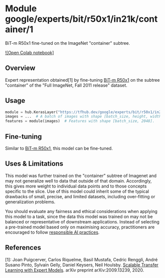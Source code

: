 # Module google/experts/bit/r50x1/in21k/container/1
BiT-m R50x1 fine-tuned on the ImageNet "container" subtree.

<!-- asset-path: legacy -->
<!-- dataset: ImageNet-21k -->
<!-- fine-tunable: true -->
<!-- format: saved_model_2 -->
<!-- module-type: image-feature-vector -->
<!-- network-architecture: ResNet50-v2 -->

[![Open Colab notebook]](https://colab.research.google.com/github/google-research/big_transfer/blob/master/colabs/big_transfer_tf2.ipynb)

## Overview

Expert representation obtained[1] by fine-tuning [BiT-m R50x1](https://tfhub.dev/google/bit/m-r50x1/1)
on the subtree "container" of the "Full ImageNet, Fall 2011 release" dataset.


## Usage

```python
module = hub.KerasLayer("https://tfhub.dev/google/experts/bit/r50x1/in21k/container/1")
images = ...  # A batch of images with shape [batch_size, height, width, 3].
features = module(images)  # Features with shape [batch_size, 2048].
```


## Fine-tuning

Similar to [BiT-m R50x1](https://tfhub.dev/google/bit/m-r50x1/1), this model can be fine-tuned.


## Uses & Limitations

This model was further trained on the "container" subtree of Imagenet and
may not generalize well to data that outside of that domain.
Accordingly, this gives more weight to individual data points and to those
concepts specific to the slice. Use of this model could inherit some of the
typical drawbacks of small, precise, and limited datasets, including
over-fitting or generalization problems.

You should evaluate any fairness and ethical considerations when applying this
model to a task, since the data this model was trained on may not be balanced
or representative of downstream applications. Instead of selecting a pre-trained
model based only on maximising accuracy, practitioners are encouraged to follow
[responsible AI practices](https://ai.google/responsibilities/responsible-ai-practices/).


## References
\[1]: Joan Puigcerver, Carlos Riquelme, Basil Mustafa, Cedric Renggli,
André Susano Pinto, Sylvain Gelly, Daniel Keysers, Neil Houlsby. [Scalable
Transfer Learning with Expert Models](https://arxiv.org/abs/2009.13239).
arXiv preprint arXiv:2009.13239, 2020.
